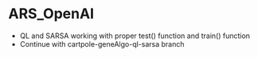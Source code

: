 # ARS_OpenAI
- QL and SARSA working with proper test() function and train() function
- Continue with cartpole-geneAlgo-ql-sarsa branch
